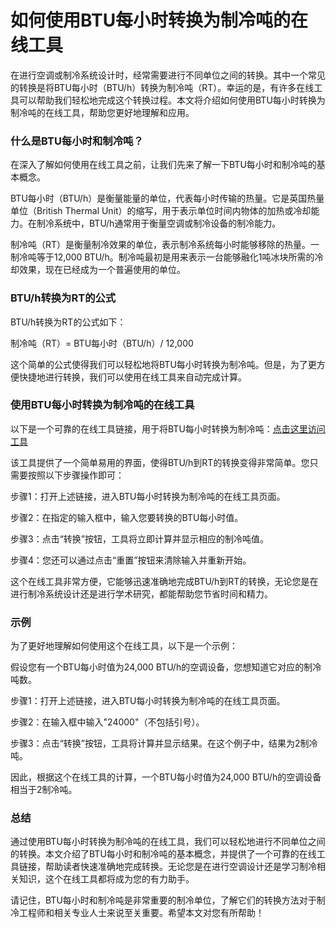 如何使用BTU每小时转换为制冷吨的在线工具
=====================

在进行空调或制冷系统设计时，经常需要进行不同单位之间的转换。其中一个常见的转换是将BTU每小时（BTU/h）转换为制冷吨（RT）。幸运的是，有许多在线工具可以帮助我们轻松地完成这个转换过程。本文将介绍如何使用BTU每小时转换为制冷吨的在线工具，帮助您更好地理解和应用。

### 什么是BTU每小时和制冷吨？

在深入了解如何使用在线工具之前，让我们先来了解一下BTU每小时和制冷吨的基本概念。

BTU每小时（BTU/h）是衡量能量的单位，代表每小时传输的热量。它是英国热量单位（British Thermal Unit）的缩写，用于表示单位时间内物体的加热或冷却能力。在制冷系统中，BTU/h通常用于衡量空调或制冷设备的制冷能力。

制冷吨（RT）是衡量制冷效果的单位，表示制冷系统每小时能够移除的热量。一制冷吨等于12,000 BTU/h。制冷吨最初是用来表示一台能够融化1吨冰块所需的冷却效果，现在已经成为一个普遍使用的单位。

### BTU/h转换为RT的公式

BTU/h转换为RT的公式如下：

制冷吨（RT）= BTU每小时（BTU/h）/ 12,000

这个简单的公式使得我们可以轻松地将BTU每小时转换为制冷吨。但是，为了更方便快捷地进行转换，我们可以使用在线工具来自动完成计算。

### 使用BTU每小时转换为制冷吨的在线工具

以下是一个可靠的在线工具链接，用于将BTU每小时转换为制冷吨：[点击这里访问工具](https://www.onlinecalculatorsfree.com/zh-cn/convert/btu-to-ton.html)

该工具提供了一个简单易用的界面，使得BTU/h到RT的转换变得非常简单。您只需要按照以下步骤操作即可：

步骤1：打开上述链接，进入BTU每小时转换为制冷吨的在线工具页面。

步骤2：在指定的输入框中，输入您要转换的BTU每小时值。

步骤3：点击“转换”按钮，工具将立即计算并显示相应的制冷吨值。

步骤4：您还可以通过点击“重置”按钮来清除输入并重新开始。

这个在线工具非常方便，它能够迅速准确地完成BTU/h到RT的转换，无论您是在进行制冷系统设计还是进行学术研究，都能帮助您节省时间和精力。

### 示例

为了更好地理解如何使用这个在线工具，以下是一个示例：

假设您有一个BTU每小时值为24,000 BTU/h的空调设备，您想知道它对应的制冷吨数。

步骤1：打开上述链接，进入BTU每小时转换为制冷吨的在线工具页面。

步骤2：在输入框中输入"24000"（不包括引号）。

步骤3：点击“转换”按钮，工具将计算并显示结果。在这个例子中，结果为2制冷吨。

因此，根据这个在线工具的计算，一个BTU每小时值为24,000 BTU/h的空调设备相当于2制冷吨。

### 总结

通过使用BTU每小时转换为制冷吨的在线工具，我们可以轻松地进行不同单位之间的转换。本文介绍了BTU每小时和制冷吨的基本概念，并提供了一个可靠的在线工具链接，帮助读者快速准确地完成转换。无论您是在进行空调设计还是学习制冷相关知识，这个在线工具都将成为您的有力助手。

请记住，BTU每小时和制冷吨是非常重要的制冷单位，了解它们的转换方法对于制冷工程师和相关专业人士来说至关重要。希望本文对您有所帮助！